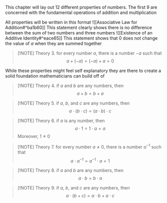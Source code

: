 This chapter will lay out 12 different properties of numbers. The first 9 are concerned with the fundamental operations of addition and multiplication

All properties will be written in this format
![[Associative Law for Addition#^ba1b60]]
This statement clearly shows there is no difference between the sum of two numbers and three numbers
![[Existence of an Additive Identity#^eace65]]
This statement shows that 0 does not change the value of *a* when they are summed together

> [!NOTE] Theory
> 3. for every number $a$, there is a number $-a$ such that$$a+(-a)=(-a)+a=0$$
> 

While these properties might feel self explanatory they are there to create a solid foundation mathematicians can build off of

> [!NOTE] Theory
> 4. if $a$ and $b$ are any numbers, then$$a+b=b+a$$

> [!NOTE] Theory
> 5. if $a$, $b$, and $c$ are any numbers, then$$a\cdot(b\cdot c)=(a\cdot b)\cdot c$$

> [!NOTE] Theory
> 6. if $a$ is any number, then$$a\cdot1=1\cdot a=a$$
> Moreover, $1\neq0$

> [!NOTE] Theory
> 7. for every number $a\neq0$, there is a number $a^{-1}$ such that$$a\cdot a^{-1}=a^{-1}\cdot a=1$$

> [!NOTE] Theory
> 8. if $a$ and $b$ are any numbers, then$$a\cdot b=b\cdot a$$

> [!NOTE] Theory
> 9. if $a$, $b$, and $c$ are any numbers, then$$a\cdot(b+c)=a\cdot b+a\cdot c$$

